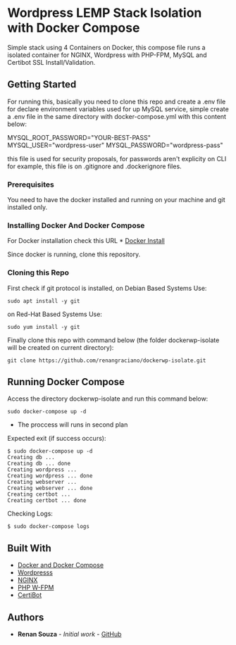 # Wordpress LEMP Stack Isolation with Docker Compose

Simple stack using 4 Containers on Docker, this compose file runs a isolated container for NGINX, Wordpress with PHP-FPM, MySQL and Certibot SSL Install/Validation.

## Getting Started

For running this, basically you need to clone this repo and create a .env file for declare environment variables used for up MySQL service, simple create a .env file in the same directory with docker-compose.yml with this content below:

MYSQL_ROOT_PASSWORD="YOUR-BEST-PASS"
MYSQL_USER="wordpress-user"
MYSQL_PASSWORD="wordpress-pass" 

this file is used for security proposals, for passwords aren't explicity on CLI for example, this file is on .gitignore and .dockerignore files.

### Prerequisites

You need to have the docker installed and running on your machine and git installed only.

### Installing Docker And Docker Compose

For Docker installation check this URL * [Docker Install](https://docs.docker.com/engine/install/ubuntu/)

Since docker is running, clone this repository.

### Cloning this Repo

First check if git protocol is installed, on Debian Based Systems Use:

```
sudo apt install -y git
```

on Red-Hat Based Systems Use:
```
sudo yum install -y git
```

Finally clone this repo with command below (the folder dockerwp-isolate will be created on current directory):
```
git clone https://github.com/renangraciano/dockerwp-isolate.git
```

## Running Docker Compose

Access the directory dockerwp-isolate and run this command below:
```
sudo docker-compose up -d
```
* The proccess will runs in second plan

Expected exit (if success occurs):
```
$ sudo docker-compose up -d
Creating db ... 
Creating db ... done
Creating wordpress ... 
Creating wordpress ... done
Creating webserver ... 
Creating webserver ... done
Creating certbot ... 
Creating certbot ... done
```

Checking Logs:
```
$ sudo docker-compose logs
```

## Built With

* [Docker and Docker Compose](http://www.docker.com/)
* [Wordpresss](https://wordpress.org/)
* [NGINX](https://nginx.org)
* [PHP W-FPM](https://www.php.net/manual/pt_BR/install.fpm.php)
* [CertiBot](https://certbot.eff.org/)

## Authors

* **Renan Souza** - *Initial work* - [GitHub](https://github.com/renangraciano)